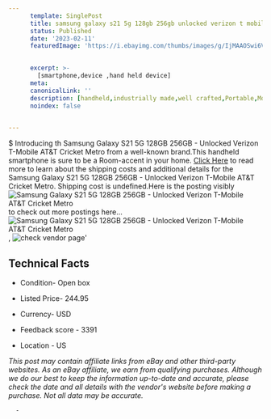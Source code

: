 ```yaml
---
      template: SinglePost
      title: samsung galaxy s21 5g 128gb 256gb unlocked verizon t mobile at t cricket metro
      status: Published
      date: '2023-02-11'
      featuredImage: 'https://i.ebayimg.com/thumbs/images/g/IjMAAOSwi6VjVti~/s-l225.jpg'
       

      excerpt: >-
        [smartphone,device ,hand held device]
      meta:
      canonicalLink: ''
      description: [handheld,industrially made,well crafted,Portable,Mobile,Compact,Convenient,Lightweight,Maneuverable,Man-portable,Miniature,Carriable,Hand-held,Light,Holdable,Transportable,Mobile device,Pocket-sized,On-the-go,Wireless,Cordless,Compact size,Convenient size, smartphone,device ,hand held device]
      noindex: false
      

---
```

$
      Introducing th Samsung Galaxy S21 5G 128GB 256GB - Unlocked Verizon T-Mobile AT&T Cricket Metro from a well-known brand.This handheld smartphone is sure to be a Room-accent in your home. [Click Here](https://www.ebay.com/itm/275513499912?hash=item4025e26108%3Ag%3AIjMAAOSwi6VjVti%7E&mkevt=1&mkcid=1&mkrid=711-53200-19255-0&campid=%253CePNCampaignId%253E&customid=%253CreferenceId%253E&toolid=10049) to read more to learn about the shipping costs and additional details for the Samsung Galaxy S21 5G 128GB 256GB - Unlocked Verizon T-Mobile AT&T Cricket Metro. Shipping cost is undefined.Here is the posting visibly ![Samsung Galaxy S21 5G 128GB 256GB - Unlocked Verizon T-Mobile AT&T Cricket Metro](https://i.ebayimg.com/thumbs/images/g/IjMAAOSwi6VjVti~/s-l225.jpg) to check out more postings here... ![Samsung Galaxy S21 5G 128GB 256GB - Unlocked Verizon T-Mobile AT&T Cricket Metro](https://i.ebayimg.com/images/g/IjMAAOSwi6VjVti~/s-l1200.jpg), ![check vendor page](https://origin-galleryplus.ebayimg.com/ws/web/275513499912_2_0_1/225x225.jpg,https://origin-galleryplus.ebayimg.com/ws/web/275513499912_3_0_1/225x225.jpg)'

      

 ## Technical Facts 



     
      

 - Condition- Open box 


      

 - Listed Price- 244.95 


      

 - Currency- USD 


      

 - Feedback score - 3391 


      

 - Location - US 


      
      

 *_This post may contain affiliate links from eBay and other third-party websites. As an eBay affiliate, we earn from qualifying purchases. Although we do our best to keep the information up-to-date and accurate, please check the date and all details with the vendor's website before making a purchase. Not all data may be accurate._*




      -
